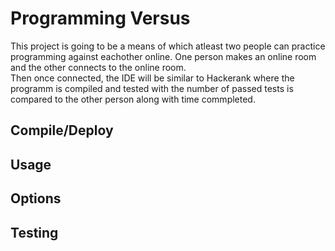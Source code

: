 # Programming Versus

This project is going to be a means of which atleast two people can practice programming against 
eachother online.  One person makes an online room and the other connects to the online room.  
Then once connected, the IDE will be similar to Hackerank where the programm is compiled and 
tested with the number of passed tests is compared to the other person along with time commpleted.

## Compile/Deploy

## Usage

## Options

## Testing

